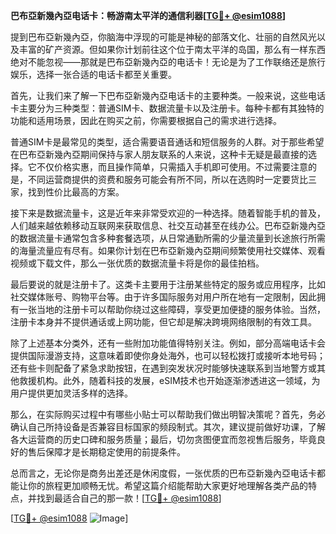 **巴布亞新幾內亞电话卡：畅游南太平洋的通信利器[[TG💪+ @esim1088](https://t.me/s/esim1088)]**

提到巴布亞新幾內亞，你脑海中浮现的可能是神秘的部落文化、壮丽的自然风光以及丰富的矿产资源。但如果你计划前往这个位于南太平洋的岛国，那么有一样东西绝对不能忽视——那就是巴布亞新幾內亞的电话卡！无论是为了工作联络还是旅行娱乐，选择一张合适的电话卡都至关重要。

首先，让我们来了解一下巴布亞新幾內亞电话卡的主要种类。一般来说，这些电话卡主要分为三种类型：普通SIM卡、数据流量卡以及注册卡。每种卡都有其独特的功能和适用场景，因此在购买之前，你需要根据自己的需求进行选择。

普通SIM卡是最常见的类型，适合需要语音通话和短信服务的人群。对于那些希望在巴布亞新幾內亞期间保持与家人朋友联系的人来说，这种卡无疑是最直接的选择。它不仅价格实惠，而且操作简单，只需插入手机即可使用。不过需要注意的是，不同运营商提供的资费和服务可能会有所不同，所以在选购时一定要货比三家，找到性价比最高的方案。

接下来是数据流量卡，这是近年来非常受欢迎的一种选择。随着智能手机的普及，人们越来越依赖移动互联网来获取信息、社交互动甚至在线办公。巴布亞新幾內亞的数据流量卡通常包含多种套餐选项，从日常通勤所需的少量流量到长途旅行所需的海量流量应有尽有。如果你计划在巴布亞新幾內亞期间频繁使用社交媒体、观看视频或下载文件，那么一张优质的数据流量卡将是你的最佳拍档。

最后要说的就是注册卡了。这类卡主要用于注册某些特定的服务或应用程序，比如社交媒体账号、购物平台等。由于许多国际服务对用户所在地有一定限制，因此拥有一张当地的注册卡可以帮助你绕过这些障碍，享受更加便捷的服务体验。当然，注册卡本身并不提供通话或上网功能，但它却是解决跨境网络限制的有效工具。

除了上述基本分类外，还有一些附加功能值得特别关注。例如，部分高端电话卡会提供国际漫游支持，这意味着即使你身处海外，也可以轻松拨打或接听本地号码；还有些卡则配备了紧急求助按钮，在遇到突发状况时能够快速联系到当地警方或其他救援机构。此外，随着科技的发展，eSIM技术也开始逐渐渗透进这一领域，为用户提供更加灵活多样的选择。

那么，在实际购买过程中有哪些小贴士可以帮助我们做出明智决策呢？首先，务必确认自己所持设备是否兼容目标国家的频段制式。其次，建议提前做好功课，了解各大运营商的历史口碑和服务质量；最后，切勿贪图便宜而忽视售后服务，毕竟良好的售后保障才是长期稳定使用的前提条件。

总而言之，无论你是商务出差还是休闲度假，一张优质的巴布亞新幾內亞电话卡都能让你的旅程更加顺畅无忧。希望这篇介绍能帮助大家更好地理解各类产品的特点，并找到最适合自己的那一款！[[TG💪+ @esim1088](https://t.me/s/esim1088)]

[[TG💪+ @esim1088](https://t.me/s/esim1088) ![Image](https://i.postimg.cc/4NQfJmqS/Snipaste-2025-05-13-00-14-12.png)]